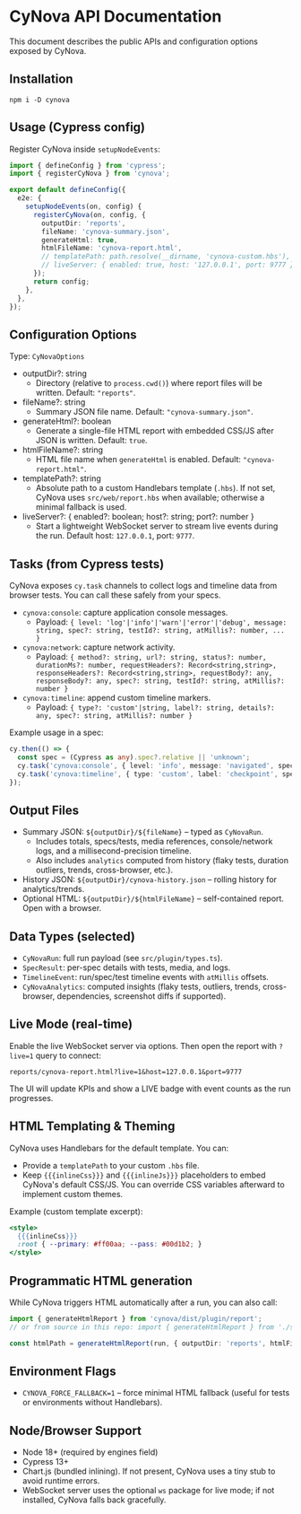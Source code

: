 # CyNova API Documentation

This document describes the public APIs and configuration options exposed by CyNova.

## Installation

```
npm i -D cynova
```

## Usage (Cypress config)

Register CyNova inside `setupNodeEvents`:

```ts
import { defineConfig } from 'cypress';
import { registerCyNova } from 'cynova';

export default defineConfig({
  e2e: {
    setupNodeEvents(on, config) {
      registerCyNova(on, config, {
        outputDir: 'reports',
        fileName: 'cynova-summary.json',
        generateHtml: true,
        htmlFileName: 'cynova-report.html',
        // templatePath: path.resolve(__dirname, 'cynova-custom.hbs'),
        // liveServer: { enabled: true, host: '127.0.0.1', port: 9777 },
      });
      return config;
    },
  },
});
```

## Configuration Options

Type: `CyNovaOptions`

- outputDir?: string
  - Directory (relative to `process.cwd()`) where report files will be written. Default: `"reports"`.
- fileName?: string
  - Summary JSON file name. Default: `"cynova-summary.json"`.
- generateHtml?: boolean
  - Generate a single-file HTML report with embedded CSS/JS after JSON is written. Default: `true`.
- htmlFileName?: string
  - HTML file name when `generateHtml` is enabled. Default: `"cynova-report.html"`.
- templatePath?: string
  - Absolute path to a custom Handlebars template (`.hbs`). If not set, CyNova uses `src/web/report.hbs` when available; otherwise a minimal fallback is used.
- liveServer?: { enabled?: boolean; host?: string; port?: number }
  - Start a lightweight WebSocket server to stream live events during the run. Default host: `127.0.0.1`, port: `9777`.

## Tasks (from Cypress tests)

CyNova exposes `cy.task` channels to collect logs and timeline data from browser tests. You can call these safely from your specs.

- `cynova:console`: capture application console messages.
  - Payload: `{ level: 'log'|'info'|'warn'|'error'|'debug', message: string, spec?: string, testId?: string, atMillis?: number, ... }`
- `cynova:network`: capture network activity.
  - Payload: `{ method?: string, url?: string, status?: number, durationMs?: number, requestHeaders?: Record<string,string>, responseHeaders?: Record<string,string>, requestBody?: any, responseBody?: any, spec?: string, testId?: string, atMillis?: number }`
- `cynova:timeline`: append custom timeline markers.
  - Payload: `{ type?: 'custom'|string, label?: string, details?: any, spec?: string, atMillis?: number }`

Example usage in a spec:

```ts
cy.then(() => {
  const spec = (Cypress as any).spec?.relative || 'unknown';
  cy.task('cynova:console', { level: 'info', message: 'navigated', spec });
  cy.task('cynova:timeline', { type: 'custom', label: 'checkpoint', spec });
});
```

## Output Files

- Summary JSON: `${outputDir}/${fileName}` – typed as `CyNovaRun`.
  - Includes totals, specs/tests, media references, console/network logs, and a millisecond-precision timeline.
  - Also includes `analytics` computed from history (flaky tests, duration outliers, trends, cross-browser, etc.).
- History JSON: `${outputDir}/cynova-history.json` – rolling history for analytics/trends.
- Optional HTML: `${outputDir}/${htmlFileName}` – self-contained report. Open with a browser.

## Data Types (selected)

- `CyNovaRun`: full run payload (see `src/plugin/types.ts`).
- `SpecResult`: per-spec details with tests, media, and logs.
- `TimelineEvent`: run/spec/test timeline events with `atMillis` offsets.
- `CyNovaAnalytics`: computed insights (flaky tests, outliers, trends, cross-browser, dependencies, screenshot diffs if supported).

## Live Mode (real-time)

Enable the live WebSocket server via options. Then open the report with `?live=1` query to connect:

```
reports/cynova-report.html?live=1&host=127.0.0.1&port=9777
```

The UI will update KPIs and show a LIVE badge with event counts as the run progresses.

## HTML Templating & Theming

CyNova uses Handlebars for the default template. You can:
- Provide a `templatePath` to your custom `.hbs` file.
- Keep `{{{inlineCss}}}` and `{{{inlineJs}}}` placeholders to embed CyNova's default CSS/JS. You can override CSS variables afterward to implement custom themes.

Example (custom template excerpt):

```hbs
<style>
  {{{inlineCss}}}
  :root { --primary: #ff00aa; --pass: #00d1b2; }
</style>
```

## Programmatic HTML generation

While CyNova triggers HTML automatically after a run, you can also call:

```ts
import { generateHtmlReport } from 'cynova/dist/plugin/report';
// or from source in this repo: import { generateHtmlReport } from './src/plugin/report';

const htmlPath = generateHtmlReport(run, { outputDir: 'reports', htmlFileName: 'custom.html', templatePath });
```

## Environment Flags

- `CYNOVA_FORCE_FALLBACK=1` – force minimal HTML fallback (useful for tests or environments without Handlebars).

## Node/Browser Support

- Node 18+ (required by engines field)
- Cypress 13+
- Chart.js (bundled inlining). If not present, CyNova uses a tiny stub to avoid runtime errors.
- WebSocket server uses the optional `ws` package for live mode; if not installed, CyNova falls back gracefully.
